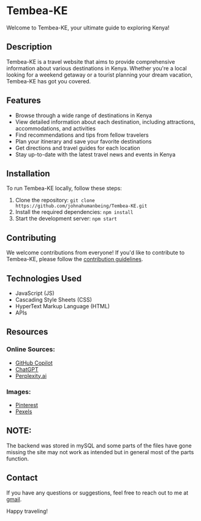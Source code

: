 # Tembea-KE

Welcome to Tembea-KE, your ultimate guide to exploring Kenya!

## Description

Tembea-KE is a travel website that aims to provide comprehensive information about various destinations in Kenya. Whether you're a local looking for a weekend getaway or a tourist planning your dream vacation, Tembea-KE has got you covered.

## Features

- Browse through a wide range of destinations in Kenya
- View detailed information about each destination, including attractions, accommodations, and activities
- Find recommendations and tips from fellow travelers
- Plan your itinerary and save your favorite destinations
- Get directions and travel guides for each location
- Stay up-to-date with the latest travel news and events in Kenya

## Installation

To run Tembea-KE locally, follow these steps:

1. Clone the repository: `git clone https://github.com/johnahumanbeing/Tembea-KE.git`
2. Install the required dependencies: `npm install`
3. Start the development server: `npm start`

## Contributing

We welcome contributions from everyone! If you'd like to contribute to Tembea-KE, please follow the [contribution guidelines](CONTRIBUTING.md).

## Technologies Used

- JavaScript (JS)
- Cascading Style Sheets (CSS)
- HyperText Markup Language (HTML)
- APIs

## Resources

### Online Sources:
- [GitHub Copilot](https://github.com/features/copilot)
- [ChatGPT](https://chat.openai.com/)
- [Perplexity.ai](https://www.perplexity.ai/)

### Images:
- [Pinterest](https://www.pinterest.com/)
- [Pexels](https://www.pexels.com/)

## NOTE:
The backend was stored in mySQL and some parts of the files have gone missing the site may not work as intended but in general most of the parts function.

## Contact

If you have any questions or suggestions, feel free to reach out to me at [gmail](mailto:mseewak@gmail.com).

Happy traveling!